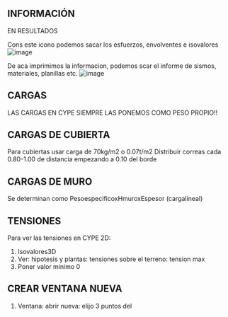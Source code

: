 ## INFORMACIÓN 
EN RESULTADOS

Cons este icono podemos sacar los esfuerzos, envolventes e isovalores
![image](https://github.com/miligalarza/FUNDAMENTA-ING/assets/143607366/22a13123-7323-4ef3-b1fe-1f3fd3437cdc)

De aca imprimimos la informacion, podemos scar el informe de sismos, materiales, planillas etc.
![image](https://github.com/miligalarza/FUNDAMENTA-ING/assets/143607366/dd978ec9-d8cb-4288-9787-fc2eca29b623)


## CARGAS
LAS CARGAS EN CYPE SIEMPRE LAS PONEMOS COMO PESO PROPIO!!

## CARGAS DE CUBIERTA
Para cubiertas usar carga de 70kg/m2 o 0.07t/m2
Distribuir correas cada 0.80-1.00 de distancia empezando a 0.10 del borde

## CARGAS DE MURO
Se determinan como PesoespecificoxHmuroxEspesor (cargalineal)

## TENSIONES 
Para ver las tensiones en CYPE 2D:
 1. Isovalores3D
 3. Ver: hipotesis y plantas: tensiones sobre el terreno: tension max
 4. Poner valor minimo 0

## CREAR VENTANA NUEVA
 1. Ventana: abrir nueva: elijo 3 puntos del 

